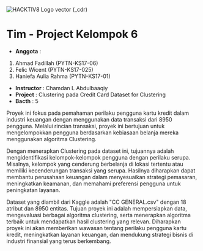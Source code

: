 ![HACKTIV8 Logo vector (_cdr)](https://github.com/AhmadFadillah12/PYTN_KampusMerdeka_fp1_AhmadFadillah/assets/77627326/66c5fe26-d160-401e-8a73-449d3790f244)

# Tim - Project Kelompok 6

- **Anggota** :
1. Ahmad Fadillah (PYTN-KS17-06)
2. Felic Wicent (PYTN-KS17-025)
3. Haniefa Aulia Rahma (PYTN-KS17-01)
- **Instructor** : Chamdan L Abdulbaaqiy
- **Project**    : Clustering pada Credit Card Dataset for Clustering
- **Bacth**    : 5
  
Proyek ini fokus pada pemahaman perilaku pengguna kartu kredit dalam industri keuangan dengan menggunakan data transaksi dari 8950 pengguna. Melalui rincian transaksi, proyek ini bertujuan untuk mengelompokkan pengguna berdasarkan kebiasaan belanja mereka menggunakan algoritma Clustering.

Dengan menerapkan Clustering pada dataset ini, tujuannya adalah mengidentifikasi kelompok-kelompok pengguna dengan perilaku serupa. Misalnya, kelompok yang cenderung berbelanja di lokasi tertentu atau memiliki kecenderungan transaksi yang serupa. Hasilnya diharapkan dapat membantu perusahaan keuangan dalam menyesuaikan strategi pemasaran, meningkatkan keamanan, dan memahami preferensi pengguna untuk peningkatan layanan.

Dataset yang diambil dari Kaggle adalah "CC GENERAL.csv" dengan 18 atribut dan 8950 entitas. Tujuan proyek ini adalah mempersiapkan data, mengevaluasi berbagai algoritma clustering, serta menerapkan algoritma terbaik untuk mendapatkan hasil clustering yang relevan. Diharapkan proyek ini akan memberikan wawasan tentang perilaku pengguna kartu kredit, meningkatkan layanan keuangan, dan mendukung strategi bisnis di industri finansial yang terus berkembang.
